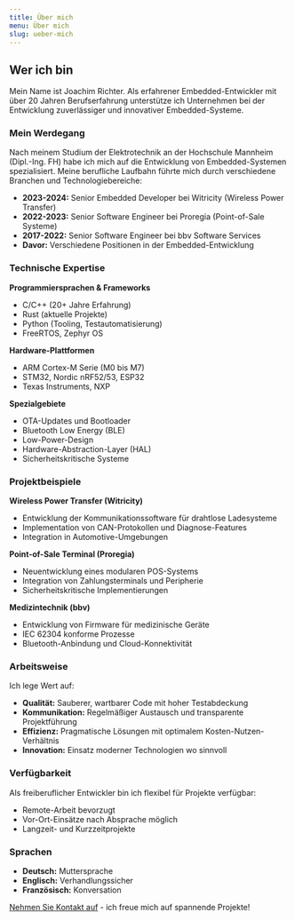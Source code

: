 ```yaml
---
title: Über mich
menu: Über mich
slug: ueber-mich
---
```


## Wer ich bin

Mein Name ist Joachim Richter. Als erfahrener Embedded-Entwickler mit über 20 Jahren Berufserfahrung unterstütze ich Unternehmen bei der Entwicklung zuverlässiger und innovativer Embedded-Systeme.

### Mein Werdegang

Nach meinem Studium der Elektrotechnik an der Hochschule Mannheim (Dipl.-Ing. FH) habe ich mich auf die Entwicklung von Embedded-Systemen spezialisiert. Meine berufliche Laufbahn führte mich durch verschiedene Branchen und Technologiebereiche:

- **2023-2024:** Senior Embedded Developer bei Witricity (Wireless Power Transfer)
- **2022-2023:** Senior Software Engineer bei Proregia (Point-of-Sale Systeme)
- **2017-2022:** Senior Software Engineer bei bbv Software Services
- **Davor:** Verschiedene Positionen in der Embedded-Entwicklung

### Technische Expertise

**Programmiersprachen & Frameworks**
- C/C++ (20+ Jahre Erfahrung)
- Rust (aktuelle Projekte)
- Python (Tooling, Testautomatisierung)
- FreeRTOS, Zephyr OS

**Hardware-Plattformen**
- ARM Cortex-M Serie (M0 bis M7)
- STM32, Nordic nRF52/53, ESP32
- Texas Instruments, NXP

**Spezialgebiete**
- OTA-Updates und Bootloader
- Bluetooth Low Energy (BLE)
- Low-Power-Design
- Hardware-Abstraction-Layer (HAL)
- Sicherheitskritische Systeme

### Projektbeispiele

**Wireless Power Transfer (Witricity)**
- Entwicklung der Kommunikationssoftware für drahtlose Ladesysteme
- Implementation von CAN-Protokollen und Diagnose-Features
- Integration in Automotive-Umgebungen

**Point-of-Sale Terminal (Proregia)**
- Neuentwicklung eines modularen POS-Systems
- Integration von Zahlungsterminals und Peripherie
- Sicherheitskritische Implementierungen

**Medizintechnik (bbv)**
- Entwicklung von Firmware für medizinische Geräte
- IEC 62304 konforme Prozesse
- Bluetooth-Anbindung und Cloud-Konnektivität

### Arbeitsweise

Ich lege Wert auf:
- **Qualität:** Sauberer, wartbarer Code mit hoher Testabdeckung
- **Kommunikation:** Regelmäßiger Austausch und transparente Projektführung
- **Effizienz:** Pragmatische Lösungen mit optimalem Kosten-Nutzen-Verhältnis
- **Innovation:** Einsatz moderner Technologien wo sinnvoll

### Verfügbarkeit

Als freiberuflicher Entwickler bin ich flexibel für Projekte verfügbar:
- Remote-Arbeit bevorzugt
- Vor-Ort-Einsätze nach Absprache möglich
- Langzeit- und Kurzzeitprojekte

### Sprachen

- **Deutsch:** Muttersprache
- **Englisch:** Verhandlungssicher
- **Französisch:** Konversation

[Nehmen Sie Kontakt auf](../kontakt) - ich freue mich auf spannende Projekte!
